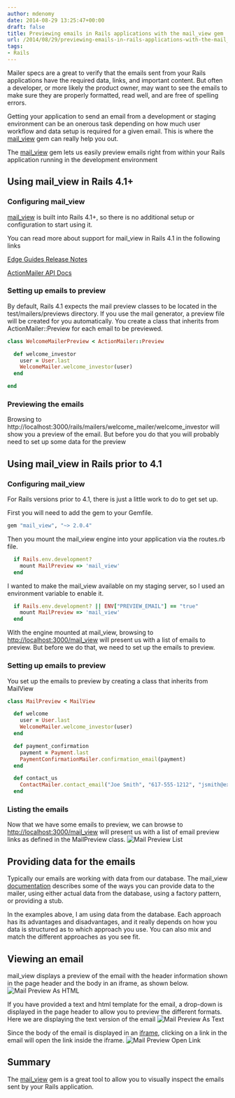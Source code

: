 ```yaml
---
author: mdenomy
date: 2014-08-29 13:25:47+00:00
draft: false
title: Previewing emails in Rails applications with the mail_view gem
url: /2014/08/29/previewing-emails-in-rails-applications-with-the-mail_view-gem/
tags:
- Rails
---
```


Mailer specs are a great to verify that the emails sent from your Rails applications have the required data, links, and important content.  But often a developer, or more likely the product owner, may want to see the emails to make sure they are properly formatted, read well, and are free of spelling errors.

Getting your application to send an email from a development or staging environment can be an onerous task depending on how much user workflow and data setup is required for a given email.  This is where the [mail_view](https://github.com/basecamp/mail_view) gem can really help you out.

The [mail_view](https://github.com/basecamp/mail_view) gem lets us easily preview emails right from within your Rails application running in the development environment

## Using mail_view in Rails 4.1+

### Configuring mail_view

[mail_view](https://github.com/basecamp/mail_view) is built into Rails 4.1+, so there is no additional setup or configuration to start using it.

You can read more about support for mail_view in Rails 4.1 in the following links

[Edge Guides Release Notes](http://edgeguides.rubyonrails.org/4_1_release_notes.html#action-mailer-previews)

[ActionMailer API Docs](http://api.rubyonrails.org/v4.1.0/classes/ActionMailer/Base.html#class-ActionMailer::Base-label-Previewing+emails)

### Setting up emails to preview

By default, Rails 4.1 expects the mail preview classes to be located in the test/mailers/previews directory.  If you use the mail generator, a preview file will be created for you automatically. You create a class that inherits from ActionMailer::Preview for each email to be previewed.

``` ruby
class WelcomeMailerPreview < ActionMailer::Preview

  def welcome_investor
    user = User.last
    WelcomeMailer.welcome_investor(user)
  end

end
```

### Previewing the emails

Browsing to http://localhost:3000/rails/mailers/welcome_mailer/welcome_investor will show you a preview of the email.  But before you do that you will probably need to set up some data for the preview

## Using mail_view in Rails prior to 4.1

### Configuring mail_view

For Rails versions prior to 4.1, there is just a little work to do to get set up.

First you will need to add the gem to your Gemfile.

``` ruby
gem "mail_view", "~> 2.0.4"
```

Then you mount the mail_view engine into your application via the routes.rb file.

``` ruby
  if Rails.env.development?
    mount MailPreview => 'mail_view'
  end
```

I wanted to make the mail_view available on my staging server, so I used an environment variable to enable it.

```ruby
  if Rails.env.development? || ENV["PREVIEW_EMAIL"] == "true"
    mount MailPreview => 'mail_view'
  end
```

With the engine mounted at mail_view, browsing to [http://localhost:3000/mail_view](https://s3.amazonaws.com/mail_preview_blog/MailPreviewList.png) will present us with a list of emails to preview.  But before we do that, we need to set up the emails to preview.

### Setting up emails to preview

You set up the emails to preview by creating a class that inherits from MailView

``` ruby
class MailPreview < MailView

  def welcome
    user = User.last
    WelcomeMailer.welcome_investor(user)
  end

  def payment_confirmation
    payment = Payment.last
    PaymentConfirmationMailer.confirmation_email(payment)
  end

  def contact_us
    ContactMailer.contact_email("Joe Smith", "617-555-1212", "jsmith@example.com", "I have a question...")
  end
```

### Listing the emails

Now that we have some emails to preview, we can browse to [http://localhost:3000/mail_view](https://s3.amazonaws.com/mail_preview_blog/MailPreviewList.png) will present us with a list of email preview links as defined in the MailPreview class.
![Mail Preview List](https://s3.amazonaws.com/mail_preview_blog/MailPreviewList.png)


## Providing data for the emails

Typically our emails are working with data from our database.  The mail_view [documentation](https://github.com/basecamp/mail_view#usage) describes some of the ways you can provide data to the mailer, using either actual data from the database, using a factory pattern, or providing a stub.

In the examples above, I am using data from the database.  Each approach has its advantages and disadvantages, and it really depends on how you data is structured as to which approach you use.  You can also mix and match the different approaches as you see fit.

## Viewing an email

mail_view displays a preview of the email with the header information shown in the page header and the body in an iframe, as shown below.
![Mail Preview As HTML](https://s3.amazonaws.com/mail_preview_blog/MailPreviewAsHtml.png)

If you have provided a text and html template for the email, a drop-down is displayed in the page header to allow you to preview the different formats.  Here we are displaying the text version of the email
![Mail Preview As Text](https://s3.amazonaws.com/mail_preview_blog/MailPreviewAsText.png)

Since the body of the email is displayed in an [iframe](http://www.w3.org/wiki/HTML/Elements/iframe), clicking on a link in the email will open the link inside the iframe.
![Mail Preview Open Link](https://s3.amazonaws.com/mail_preview_blog/MailPreviewLinkInFrame.png)

## Summary

The [mail_view](https://github.com/basecamp/mail_view) gem is a great tool to allow you to visually inspect the emails sent by your Rails application.
